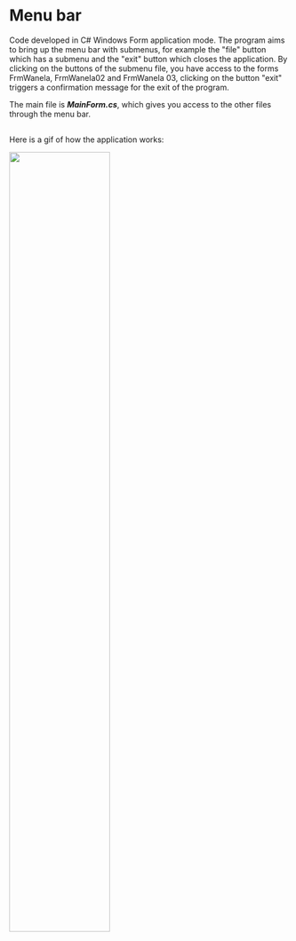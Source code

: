 # Menu bar
Code developed in C# Windows Form application mode. The program aims to bring up the menu bar with submenus, for example the "file" button which has a submenu and the "exit" button which closes the application. By clicking on the buttons of the submenu file, you have access to the forms FrmWanela, FrmWanela02 and FrmWanela 03, clicking on the button "exit" triggers a confirmation message for the exit of the program.

The main file is <b><i>MainForm.cs</i></b>, which gives you access to the other files through the menu bar.

##

Here is a gif of how the application works:

<img src="https://j.gifs.com/NO0KYK.gif" width="60%" />
